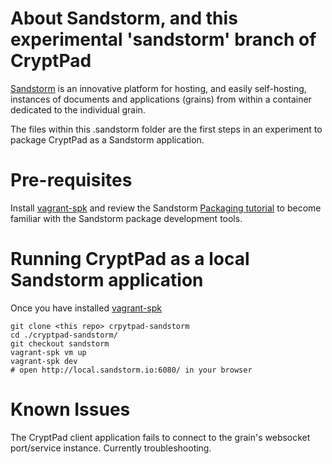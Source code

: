 # About Sandstorm, and this experimental 'sandstorm' branch of CryptPad

[Sandstorm](https://sandstorm.io/) is an innovative platform for hosting, and easily self-hosting, instances of documents and applications (grains) from within a container dedicated to the individual grain.

The files within this .sandstorm folder are the first steps in an experiment to package CryptPad as a Sandstorm application.


# Pre-requisites

Install [vagrant-spk](https://docs.sandstorm.io/en/latest/vagrant-spk/installation/) and review the Sandstorm [Packaging tutorial](https://docs.sandstorm.io/en/latest/vagrant-spk/packaging-tutorial/) to become familiar with the Sandstorm package development tools.


# Running CryptPad as a local Sandstorm application

Once you have installed [vagrant-spk](https://docs.sandstorm.io/en/latest/vagrant-spk/installation/)

```
git clone <this repo> crpytpad-sandstorm
cd ./cryptpad-sandstorm/
git checkout sandstorm
vagrant-spk vm up
vagrant-spk dev
# open http://local.sandstorm.io:6080/ in your browser
```

# Known Issues

The CryptPad client application fails to connect to the grain's websocket port/service instance. Currently troubleshooting.

